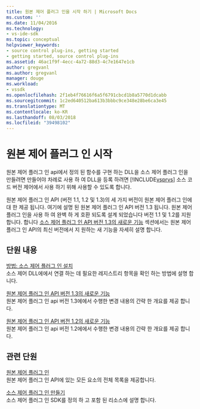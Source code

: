 ```yaml
---
title: 원본 제어 플러그 인을 시작 하기 | Microsoft Docs
ms.custom: ''
ms.date: 11/04/2016
ms.technology:
- vs-ide-sdk
ms.topic: conceptual
helpviewer_keywords:
- source control plug-ins, getting started
- getting started, source control plug-ins
ms.assetid: 46ac1f9f-4ecc-4a72-88d3-4c7e1647e1cb
author: gregvanl
ms.author: gregvanl
manager: douge
ms.workload:
- vssdk
ms.openlocfilehash: 2f1eb4f76616f6a5f6791cbcd1b8a5770d1dcabb
ms.sourcegitcommit: 1c2ed640512ba613b3bbbc9ce348e28be6ca3e45
ms.translationtype: MT
ms.contentlocale: ko-KR
ms.lasthandoff: 08/03/2018
ms.locfileid: "39498102"
---
```

# <a name="get-started-with-source-control-plug-ins"></a>원본 제어 플러그 인 시작
원본 제어 플러그 인 api에서 정의 된 함수를 구현 하는 DLL을 소스 제어 플러그 인을 만들려면 만들어야 차례로 사용 하 여 DLL을 등록 하려면 [!INCLUDE[vsprvs](../../code-quality/includes/vsprvs_md.md)] 소스 코드 버전 제어에서 사용 하기 위해 사용할 수 있도록 합니다.  
  
 원본 제어 플러그 인 API (버전 1.1, 1.2 및 1.3)의 세 가지 버전이 원본 제어 플러그 인에 대 한 제공 됩니다. 여기에 설명 된 원본 제어 플러그 인 API 버전 1.3 됩니다. 원본 제어 플러그 인을 사용 하 여 완벽 하 게 호환 되도록 설계 되었습니다 버전 1.1 및 1.2를 지원 합니다. 합니다 [소스 제어 플러그 인 API 버전 1.3의 새로운 기능](../../extensibility/internals/what-s-new-in-the-source-control-plug-in-api-version-1-3.md) 섹션에서는 원본 제어 플러그 인 API의 최신 버전에서 지 원하는 새 기능을 자세히 설명 합니다.  
  
## <a name="in-this-section"></a>단원 내용  
 [방법: 소스 제어 플러그 인 설치](../../extensibility/internals/how-to-install-a-source-control-plug-in.md)  
 소스 제어 DLL에에서 연결 하는 데 필요한 레지스트리 항목을 확인 하는 방법에 설명 합니다.  
  
 [원본 제어 플러그 인 API 버전 1.3의 새로운 기능](../../extensibility/internals/what-s-new-in-the-source-control-plug-in-api-version-1-3.md)  
 원본 제어 플러그 인 api 버전 1.3에에서 수행한 변경 내용의 간략 한 개요를 제공 합니다.  
  
 [원본 제어 플러그 인 API 버전 1.2의 새로운 기능](../../extensibility/internals/what-s-new-in-the-source-control-plug-in-api-version-1-2.md)  
 원본 제어 플러그 인 api 버전 1.2에에서 수행한 변경 내용의 간략 한 개요를 제공 합니다.  
  
## <a name="related-sections"></a>관련 단원  
 [원본 제어 플러그 인](../../extensibility/source-control-plug-ins.md)  
 원본 제어 플러그 인 API에 있는 모든 요소의 전체 목록을 제공합니다.  
  
 [소스 제어 플러그 인 만들기](../../extensibility/internals/creating-a-source-control-plug-in.md)  
 소스 제어 플러그 인 SDK를 정의 하 고 포함 된 리소스에 설명 합니다.
